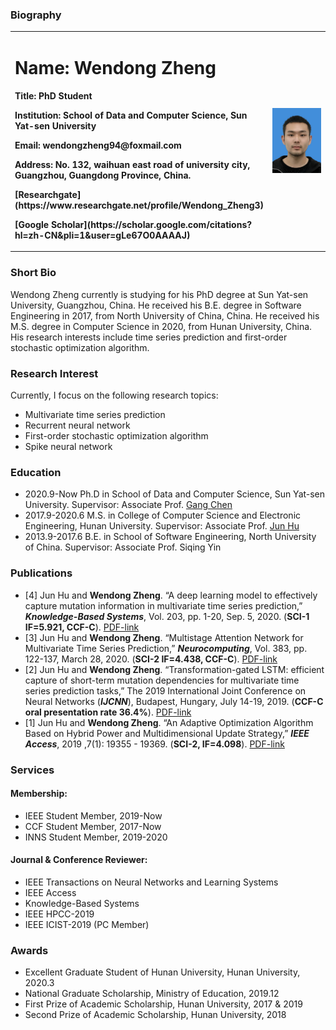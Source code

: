 ### Biography
<table border="0">
  <tr>
    <td width="75%">
      <h1>Name: Wendong Zheng</h1>
      <p><b>Title: PhD Student</b></p>
      <p><b>Institution: School of Data and Computer Science, Sun Yat-sen University</b></p>
      <p><b>Email: wendongzheng94@foxmail.com</b></p>
      <p><b>Address: No. 132, waihuan east road of university city, Guangzhou, Guangdong Province, China.</b></p>
      <p><b>[Researchgate](https://www.researchgate.net/profile/Wendong_Zheng3)</b></p>
      <p><b>[Google Scholar](https://scholar.google.com/citations?hl=zh-CN&pli=1&user=gLe67O0AAAAJ)</b></p>
    </td>
    <td width="25%">
      <img src="/zhengwendong.jpg" width="100%">      
    </td>
  </tr>
</table>

### Short Bio
Wendong Zheng currently is studying for his PhD degree at Sun Yat-sen University, Guangzhou, China. He received his B.E. degree in Software Engineering in 2017, from North University of China, China. He received his M.S. degree in Computer Science in 2020, from Hunan University, China. His research interests include time series prediction and first-order stochastic optimization algorithm.

### Research Interest
Currently, I focus on the following research topics:
- Multivariate time series prediction
- Recurrent neural network
- First-order stochastic optimization algorithm
- Spike neural network

### Education
- 2020.9-Now           Ph.D in School of Data and Computer Science, Sun Yat-sen University.               Supervisor: Associate Prof. [Gang Chen](http://sdcs.sysu.edu.cn/content/4547)
- 2017.9-2020.6        M.S. in College of Computer Science and Electronic Engineering, Hunan University.         Supervisor: Associate Prof. [Jun Hu](http://csee.hnu.edu.cn/people/hujun)
- 2013.9-2017.6        B.E. in School of Software Engineering, North University of China.                 Supervisor: Associate Prof. Siqing Yin

### Publications
- [4] Jun Hu and **Wendong Zheng**. “A deep learning model to effectively capture mutation information in multivariate time series prediction,” **_Knowledge-Based Systems_**, Vol. 203, pp. 1-20, Sep. 5, 2020. (**SCI-1 IF=5.921, CCF-C**). [PDF-link](https://www.sciencedirect.com/science/article/pii/S0950705120303919)
- [3] Jun Hu and **Wendong Zheng**. “Multistage Attention Network for Multivariate Time Series Prediction,” **_Neurocomputing_**, Vol. 383, pp. 122-137, March 28, 2020. (**SCI-2 IF=4.438, CCF-C**). [PDF-link](https://www.sciencedirect.com/science/article/pii/S0925231219316625#auth1Bio1)
- [2] Jun Hu and **Wendong Zheng**. “Transformation-gated LSTM: efficient capture of short-term mutation dependencies for multivariate time series prediction tasks,” The 2019 International Joint Conference on Neural Networks (**_IJCNN_**), Budapest, Hungary, July 14-19, 2019. (**CCF-C oral presentation rate 36.4%**). [PDF-link](https://ieeexplore.ieee.org/document/8852073/authors#authors) 
- [1] Jun Hu and **Wendong Zheng**. “An Adaptive Optimization Algorithm Based on Hybrid Power and Multidimensional Update Strategy,” **_IEEE Access_**, 2019 ,7(1): 19355 - 19369. (**SCI-2, IF=4.098**). [PDF-link](https://ieeexplore.ieee.org/document/8635473/keywords#keywords) 

### Services
#### Membership:

- IEEE Student Member, 2019-Now
- CCF Student Member, 2017-Now
- INNS Student Member, 2019-2020

#### Journal & Conference Reviewer:

- IEEE Transactions on Neural Networks and Learning Systems
- IEEE Access
- Knowledge-Based Systems
- IEEE HPCC-2019
- IEEE ICIST-2019 (PC Member)

### Awards
- Excellent Graduate Student of Hunan University, Hunan University, 2020.3
- National Graduate Scholarship, Ministry of Education, 2019.12
- First Prize of Academic Scholarship, Hunan University, 2017 & 2019
- Second Prize of Academic Scholarship, Hunan University, 2018
